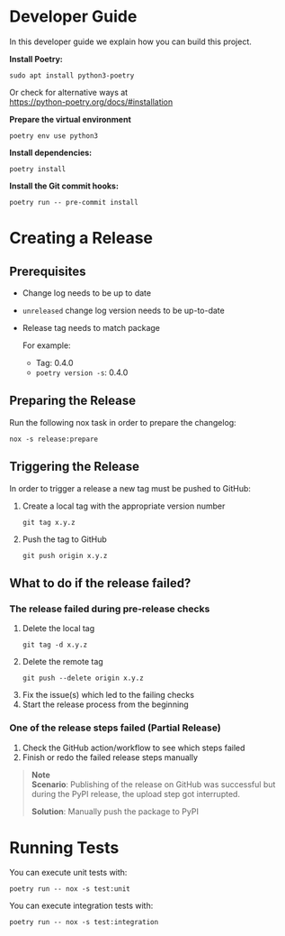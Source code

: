 # Developer Guide

In this developer guide we explain how you can build this project.

**Install Poetry:**

```shell
sudo apt install python3-poetry
```

Or check for alternative ways at  
https://python-poetry.org/docs/#installation

**Prepare the virtual environment**

```shell
poetry env use python3
```

**Install dependencies:**

```shell
poetry install
```

**Install the Git commit hooks:**

```shell
poetry run -- pre-commit install
```

# Creating a Release

## Prerequisites

* Change log needs to be up to date  
* `unreleased` change log version needs to be up-to-date  
* Release tag needs to match package  

  For example:  
  * Tag: 0.4.0  
  * `poetry version -s`: 0.4.0  

## Preparing the Release

Run the following nox task in order to prepare the changelog:

```shell
nox -s release:prepare
```

## Triggering the Release

In order to trigger a release a new tag must be pushed to GitHub:

1. Create a local tag with the appropriate version number  
   ```shell
   git tag x.y.z
   ```
2. Push the tag to GitHub  
   ```shell
   git push origin x.y.z
   ```

## What to do if the release failed?

### The release failed during pre-release checks

1. Delete the local tag  
   ```shell
   git tag -d x.y.z
   ```
2. Delete the remote tag  
   ```shell
   git push --delete origin x.y.z
   ```
3. Fix the issue(s) which led to the failing checks  
4. Start the release process from the beginning  

### One of the release steps failed (Partial Release)

1. Check the GitHub action/workflow to see which steps failed  
2. Finish or redo the failed release steps manually  

> **Note**  
> **Scenario**: Publishing of the release on GitHub was successful but during the PyPI release, the upload step got interrupted.  
>
> **Solution**: Manually push the package to PyPI  

# Running Tests

You can execute unit tests with:

```shell
poetry run -- nox -s test:unit
```

You can execute integration tests with:

```shell
poetry run -- nox -s test:integration
```

